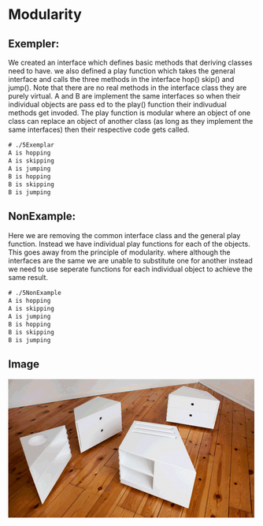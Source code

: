 # Modularity

## Exempler:
We created an interface which defines basic methods that deriving classes need
to have. we also defined a play function which takes the general interface and
calls the three methods in the interface hop() skip() and jump(). Note that
there are no real methods in the interface class they are purely
virtual. A and B are implement the same interfaces so when their individual
objects are pass ed to the play() function their indivudual methods get
invoded. The play function is modular where an object of one class can replace
an object of another class (as long as they implement the same interfaces)
then their respective code gets called.
```
# ./5Exemplar
A is hopping
A is skipping
A is jumping
B is hopping
B is skipping
B is jumping

```


## NonExample:

Here we are removing the common interface class and the general play
function. Instead we have individual play functions for each of the
objects. This goes away from the principle of modularity. where although the
interfaces are the same we are unable to substitute one for another instead we
need to use seperate functions for each individual object to achieve the same result.

```
# ./5NonExample
A is hopping
A is skipping
A is jumping
B is hopping
B is skipping
B is jumping

```

## Image

![](https://github.com/UW-COSC-4010-5010-CYBER-FA-2017/foundational-concepts-in-cybersecurity-nix/raw/master/5/Image/giphy.gif)
